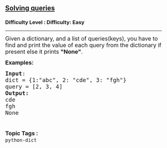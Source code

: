 <h2><a href="https://www.geeksforgeeks.org/problems/solving-queries--173202/1?page=1&status=unsolved&sortBy=accuracy">Solving queries</a></h2><h3>Difficulty Level : Difficulty: Easy</h3><hr><div class="problems_problem_content__Xm_eO"><p><span style="font-size: 18px;">Given a dictionary, and a list of queries(keys), you have to find and print&nbsp;the value of each query from the dictionary if present else it prints&nbsp;<strong>"None"</strong>.</span></p>
<p><span style="font-size: 18px;"><strong>Examples:</strong></span></p>
<pre><span style="font-size: 18px;"><strong>Input</strong>:
dict = {1:"abc", 2: "cde", 3: "fgh"}
query = [2, 3, 4]
<strong>Output:</strong>
cde
fgh
None</span></pre></div><br><p><span style=font-size:18px><strong>Topic Tags : </strong><br><code>python-dict</code>&nbsp;